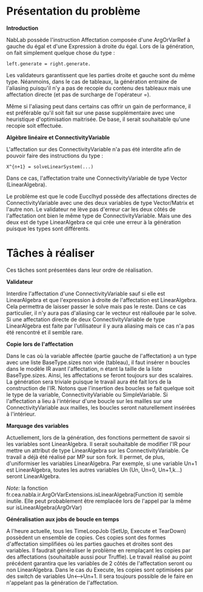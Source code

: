 # Présentation du problème

**Introduction**

NabLab possède l'instruction Affectation composée d'une ArgOrVarRef à gauche du égal et d'une Expression à droite du égal.
Lors de la génération, on fait simplement quelque chose du type :

	left.generate = right.generate.

Les validateurs garantissent que les parties droite et gauche sont du même type.
Néanmoins, dans le cas de tableaux, la génération entraine de l'aliasing puisqu'il n'y a pas de recopie du contenu des tableaux 
mais une affectation directe (et pas de surcharge de l'opérateur =).

Même si l'aliasing peut dans certains cas offrir un gain de performance, il est préférable qu'il soit fait sur une passe supplémentaire
avec une heuristique d'optimisation maitrisée. De base, il serait souhaitable qu'une recopie soit effectuée.

**Algèbre linéaire et ConnectivityVariable**

L'affectation sur des ConnectivityVariable n'a pas été interdite afin de pouvoir faire des instructions du type :

	X^{n+1} = solveLinearSystem(...)

Dans ce cas, l'affectation traite une ConnectivityVariable de type Vector (LinearAlgebra).

Le problème est que le code Eucclhyd possède des affectations directes de ConnectivityVariable avec une des deux variables de type Vector/Matrix et l'autre non. 
Le validateur ne lève pas d'erreur car les deux côtés de l'affectation ont bien le même type de ConnectivityVariable. Mais une des deux est de type LinearAlgebra
ce qui crée une erreur à la génération puisque les types sont différents.

# Tâches à réaliser

Ces tâches sont présentées dans leur ordre de réalisation.

**Validateur**

Interdire l'affectation d'une ConnectivityVariable sauf si elle est LinearAlgebra et que l'expression à droite de l'affectation est LinearAlgebra.
Cela permettra de laisser passer le solve mais pas le reste. Dans ce cas particulier, il n'y aura pas d'aliasing car le vecteur est réallouée par le solve.
Si une affectation directe de deux ConnectivityVariable de type LinearAlgebra est faite par l'utilisateur il y aura aliasing mais ce cas n'a pas été rencontré
et il semble rare.

**Copie lors de l'affectation**

Dans le cas où la variable affectée (partie gauche de l'affectation) a un type avec une liste BaseType.sizes non vide (tableau),
il faut insérer n boucles dans le modèle IR avant l'affectation, n étant la taille de la liste BaseType.sizes.
Ainsi, les affectations se feront toujours sur des scalaires. La génération sera triviale puisque le travail aura été fait lors
de la construction de l'IR.
Notons que l'insertion des boucles se fait quelque soit le type de la variable, ConnectivityVariable ou SimpleVariable.
Si l'affectation a lieu à l'intérieur d'une boucle sur les mailles sur une ConnectivityVariable aux mailles, les boucles
seront naturellement insérées à l'intérieur.

**Marquage des variables**

Actuellement, lors de la génération, des fonctions permettent de savoir si les variables sont LinearAlgebra.
Il serait souhaitable de modifier l'IR pour mettre un attribut de type LinearAlgebra sur les ConnectivityVariable.
Ce travail a déjà été réalisé par MP sur son fork. Il permet, de plus, d'uniformiser les variables LinearAlgebra.
Par exemple, si une variable Un+1 est LinearAlgebra, toutes les autres variables Un (Un, Un=0, Un+1,k...) seront LinearAlgebra.

*Note:* la fonction fr.cea.nabla.ir.ArgOrVarExtensions.isLinearAlgebra(Function it) semble inutile. 
Elle peut probablement être remplacée lors de l'appel par la même sur isLinearAlgebra(ArgOrVar)

**Généralisation aux jobs de boucle en temps**

A l'heure actuelle, tous les TimeLoopJob (SetUp, Execute et TearDown) possèdent un ensemble de copies.
Ces copies sont des formes d'affectation simplifiées où les parties gauches et droites sont des variables.
Il faudrait généraliser le problème en remplaçant les copies par des affectations (souhaitable aussi pour Truffle).
Le travail réalisé au point précédent garantira que les variables de 2 côtés de l'affectation seront ou non LinearAlgebra.
Dans le cas du Execute, les copies sont optimisées par des switch de variables Un<-->Un+1. Il sera toujours possible de 
le faire en n'appelant pas la génération de l'affectation.

